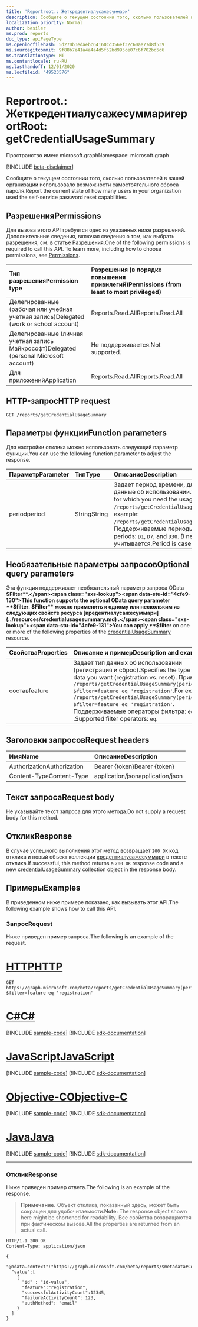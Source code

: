```yaml
---
title: 'Reportroot.: Жеткредентиалусажесуммари'
description: Сообщите о текущем состоянии того, сколько пользователей в вашей организации используют возможности самостоятельного сброса пароля.
localization_priority: Normal
author: besiler
ms.prod: reports
doc_type: apiPageType
ms.openlocfilehash: 5d270b3edaebc64160cd356ef32c60ae77d8f539
ms.sourcegitcommit: 9f88b7e41a4a4a4d5f52bd995ce07c6f702bd5d6
ms.translationtype: MT
ms.contentlocale: ru-RU
ms.lasthandoff: 12/01/2020
ms.locfileid: "49523576"
---
```

# <a name="reportroot-getcredentialusagesummary"></a><span data-ttu-id="4cfe9-103">Reportroot.: Жеткредентиалусажесуммари</span><span class="sxs-lookup"><span data-stu-id="4cfe9-103">reportRoot: getCredentialUsageSummary</span></span>

<span data-ttu-id="4cfe9-104">Пространство имен: microsoft.graph</span><span class="sxs-lookup"><span data-stu-id="4cfe9-104">Namespace: microsoft.graph</span></span>

[!INCLUDE [beta-disclaimer](../../includes/beta-disclaimer.md)]

<span data-ttu-id="4cfe9-105">Сообщите о текущем состоянии того, сколько пользователей в вашей организации использовало возможности самостоятельного сброса пароля.</span><span class="sxs-lookup"><span data-stu-id="4cfe9-105">Report the current state of how many users in your organization used the self-service password reset capabilities.</span></span>

## <a name="permissions"></a><span data-ttu-id="4cfe9-106">Разрешения</span><span class="sxs-lookup"><span data-stu-id="4cfe9-106">Permissions</span></span>

<span data-ttu-id="4cfe9-p101">Для вызова этого API требуется одно из указанных ниже разрешений. Дополнительные сведения, включая сведения о том, как выбрать разрешения, см. в статье [Разрешения](/graph/permissions-reference).</span><span class="sxs-lookup"><span data-stu-id="4cfe9-p101">One of the following permissions is required to call this API. To learn more, including how to choose permissions, see [Permissions](/graph/permissions-reference).</span></span>

| <span data-ttu-id="4cfe9-109">Тип разрешения</span><span class="sxs-lookup"><span data-stu-id="4cfe9-109">Permission type</span></span>                        | <span data-ttu-id="4cfe9-110">Разрешения (в порядке повышения привилегий)</span><span class="sxs-lookup"><span data-stu-id="4cfe9-110">Permissions (from least to most privileged)</span></span> |
|:---------------------------------------|:--------------------------------------------|
| <span data-ttu-id="4cfe9-111">Делегированные (рабочая или учебная учетная запись)</span><span class="sxs-lookup"><span data-stu-id="4cfe9-111">Delegated (work or school account)</span></span>     | <span data-ttu-id="4cfe9-112">Reports.Read.All</span><span class="sxs-lookup"><span data-stu-id="4cfe9-112">Reports.Read.All</span></span> |
| <span data-ttu-id="4cfe9-113">Делегированные (личная учетная запись Майкрософт)</span><span class="sxs-lookup"><span data-stu-id="4cfe9-113">Delegated (personal Microsoft account)</span></span> | <span data-ttu-id="4cfe9-114">Не поддерживается.</span><span class="sxs-lookup"><span data-stu-id="4cfe9-114">Not supported.</span></span> |
| <span data-ttu-id="4cfe9-115">Для приложений</span><span class="sxs-lookup"><span data-stu-id="4cfe9-115">Application</span></span>                            | <span data-ttu-id="4cfe9-116">Reports.Read.All</span><span class="sxs-lookup"><span data-stu-id="4cfe9-116">Reports.Read.All</span></span> |

## <a name="http-request"></a><span data-ttu-id="4cfe9-117">HTTP-запрос</span><span class="sxs-lookup"><span data-stu-id="4cfe9-117">HTTP request</span></span>

<!-- { "blockType": "ignored" } -->

```http
GET /reports/getCredentialUsageSummary
```

## <a name="function-parameters"></a><span data-ttu-id="4cfe9-118">Параметры функции</span><span class="sxs-lookup"><span data-stu-id="4cfe9-118">Function parameters</span></span>

<span data-ttu-id="4cfe9-119">Для настройки отклика можно использовать следующий параметр функции.</span><span class="sxs-lookup"><span data-stu-id="4cfe9-119">You can use the following function parameter to adjust the response.</span></span>

| <span data-ttu-id="4cfe9-120">Параметр</span><span class="sxs-lookup"><span data-stu-id="4cfe9-120">Parameter</span></span> | <span data-ttu-id="4cfe9-121">Тип</span><span class="sxs-lookup"><span data-stu-id="4cfe9-121">Type</span></span> | <span data-ttu-id="4cfe9-122">Описание</span><span class="sxs-lookup"><span data-stu-id="4cfe9-122">Description</span></span> |
|:--------- |:---- |:----------- |
| <span data-ttu-id="4cfe9-123">period</span><span class="sxs-lookup"><span data-stu-id="4cfe9-123">period</span></span> | <span data-ttu-id="4cfe9-124">String</span><span class="sxs-lookup"><span data-stu-id="4cfe9-124">String</span></span> | <span data-ttu-id="4cfe9-125">Задает период времени, для которого требуются данные об использовании.</span><span class="sxs-lookup"><span data-stu-id="4cfe9-125">Specifies the time period for which you need the usage data.</span></span> <span data-ttu-id="4cfe9-126">Пример: `/reports/getCredentialUsageSummary(period='D30')`.</span><span class="sxs-lookup"><span data-stu-id="4cfe9-126">For example: `/reports/getCredentialUsageSummary(period='D30')`.</span></span> <span data-ttu-id="4cfe9-127">Поддерживаемые периоды: `D1` , `D7` , и `D30` .</span><span class="sxs-lookup"><span data-stu-id="4cfe9-127">Supported periods: `D1`, `D7`, and `D30`.</span></span> <span data-ttu-id="4cfe9-128">В периоде регистр не учитывается.</span><span class="sxs-lookup"><span data-stu-id="4cfe9-128">Period is case insensitive.</span></span> |

## <a name="optional-query-parameters"></a><span data-ttu-id="4cfe9-129">Необязательные параметры запросов</span><span class="sxs-lookup"><span data-stu-id="4cfe9-129">Optional query parameters</span></span>

<span data-ttu-id="4cfe9-130">Эта функция поддерживает необязательный параметр запроса OData **$Filter**.</span><span class="sxs-lookup"><span data-stu-id="4cfe9-130">This function supports the optional OData query parameter **$filter**.</span></span> <span data-ttu-id="4cfe9-131">**$Filter** можно применить к одному или нескольким из следующих свойств ресурса [кредентиалусажесуммари](../resources/credentialusagesummary.md) .</span><span class="sxs-lookup"><span data-stu-id="4cfe9-131">You can apply **$filter** on one or more of the following properties of the [credentialUsageSummary](../resources/credentialusagesummary.md) resource.</span></span>

| <span data-ttu-id="4cfe9-132">Свойства</span><span class="sxs-lookup"><span data-stu-id="4cfe9-132">Properties</span></span> | <span data-ttu-id="4cfe9-133">Описание и пример</span><span class="sxs-lookup"><span data-stu-id="4cfe9-133">Description and example</span></span> |
|:---- |:----------- |
| <span data-ttu-id="4cfe9-134">состав</span><span class="sxs-lookup"><span data-stu-id="4cfe9-134">feature</span></span> | <span data-ttu-id="4cfe9-135">Задает тип данных об использовании (регистрация и сброс).</span><span class="sxs-lookup"><span data-stu-id="4cfe9-135">Specifies the type of usage data you want (registration vs. reset).</span></span> <span data-ttu-id="4cfe9-136">Пример: `/reports/getCredentialUsageSummary(period='D30')?$filter=feature eq 'registration'`.</span><span class="sxs-lookup"><span data-stu-id="4cfe9-136">For example: `/reports/getCredentialUsageSummary(period='D30')?$filter=feature eq 'registration'`.</span></span> <span data-ttu-id="4cfe9-137">Поддерживаемые операторы фильтра: `eq` .</span><span class="sxs-lookup"><span data-stu-id="4cfe9-137">Supported filter operators: `eq`.</span></span> |

## <a name="request-headers"></a><span data-ttu-id="4cfe9-138">Заголовки запросов</span><span class="sxs-lookup"><span data-stu-id="4cfe9-138">Request headers</span></span>

| <span data-ttu-id="4cfe9-139">Имя</span><span class="sxs-lookup"><span data-stu-id="4cfe9-139">Name</span></span>          | <span data-ttu-id="4cfe9-140">Описание</span><span class="sxs-lookup"><span data-stu-id="4cfe9-140">Description</span></span>   |
|:--------------|:--------------|
| <span data-ttu-id="4cfe9-141">Authorization</span><span class="sxs-lookup"><span data-stu-id="4cfe9-141">Authorization</span></span> | <span data-ttu-id="4cfe9-142">Bearer {token}</span><span class="sxs-lookup"><span data-stu-id="4cfe9-142">Bearer {token}</span></span> |
| <span data-ttu-id="4cfe9-143">Content-Type</span><span class="sxs-lookup"><span data-stu-id="4cfe9-143">Content-Type</span></span> | <span data-ttu-id="4cfe9-144">application/json</span><span class="sxs-lookup"><span data-stu-id="4cfe9-144">application/json</span></span> |

## <a name="request-body"></a><span data-ttu-id="4cfe9-145">Текст запроса</span><span class="sxs-lookup"><span data-stu-id="4cfe9-145">Request body</span></span>

<span data-ttu-id="4cfe9-146">Не указывайте текст запроса для этого метода.</span><span class="sxs-lookup"><span data-stu-id="4cfe9-146">Do not supply a request body for this method.</span></span>

## <a name="response"></a><span data-ttu-id="4cfe9-147">Отклик</span><span class="sxs-lookup"><span data-stu-id="4cfe9-147">Response</span></span>

<span data-ttu-id="4cfe9-148">В случае успешного выполнения этот метод возвращает `200 OK` код отклика и новый объект коллекции [кредентиалусажесуммари](../resources/credentialusagesummary.md) в тексте отклика.</span><span class="sxs-lookup"><span data-stu-id="4cfe9-148">If successful, this method returns a `200 OK` response code and a new [credentialUsageSummary](../resources/credentialusagesummary.md) collection object in the response body.</span></span>

## <a name="examples"></a><span data-ttu-id="4cfe9-149">Примеры</span><span class="sxs-lookup"><span data-stu-id="4cfe9-149">Examples</span></span>

<span data-ttu-id="4cfe9-150">В приведенном ниже примере показано, как вызывать этот API.</span><span class="sxs-lookup"><span data-stu-id="4cfe9-150">The following example shows how to call this API.</span></span>

### <a name="request"></a><span data-ttu-id="4cfe9-151">Запрос</span><span class="sxs-lookup"><span data-stu-id="4cfe9-151">Request</span></span>

<span data-ttu-id="4cfe9-152">Ниже приведен пример запроса.</span><span class="sxs-lookup"><span data-stu-id="4cfe9-152">The following is an example of the request.</span></span>

# <a name="http"></a>[<span data-ttu-id="4cfe9-153">HTTP</span><span class="sxs-lookup"><span data-stu-id="4cfe9-153">HTTP</span></span>](#tab/http)
<!-- {
  "blockType": "request",
  "name": "reportroot_getcredentialusagesummary"
}-->

```msgraph-interactive
GET https://graph.microsoft.com/beta/reports/getCredentialUsageSummary(period='D30')?$filter=feature eq 'registration'
```
# <a name="c"></a>[<span data-ttu-id="4cfe9-154">C#</span><span class="sxs-lookup"><span data-stu-id="4cfe9-154">C#</span></span>](#tab/csharp)
[!INCLUDE [sample-code](../includes/snippets/csharp/reportroot-getcredentialusagesummary-csharp-snippets.md)]
[!INCLUDE [sdk-documentation](../includes/snippets/snippets-sdk-documentation-link.md)]

# <a name="javascript"></a>[<span data-ttu-id="4cfe9-155">JavaScript</span><span class="sxs-lookup"><span data-stu-id="4cfe9-155">JavaScript</span></span>](#tab/javascript)
[!INCLUDE [sample-code](../includes/snippets/javascript/reportroot-getcredentialusagesummary-javascript-snippets.md)]
[!INCLUDE [sdk-documentation](../includes/snippets/snippets-sdk-documentation-link.md)]

# <a name="objective-c"></a>[<span data-ttu-id="4cfe9-156">Objective-C</span><span class="sxs-lookup"><span data-stu-id="4cfe9-156">Objective-C</span></span>](#tab/objc)
[!INCLUDE [sample-code](../includes/snippets/objc/reportroot-getcredentialusagesummary-objc-snippets.md)]
[!INCLUDE [sdk-documentation](../includes/snippets/snippets-sdk-documentation-link.md)]

# <a name="java"></a>[<span data-ttu-id="4cfe9-157">Java</span><span class="sxs-lookup"><span data-stu-id="4cfe9-157">Java</span></span>](#tab/java)
[!INCLUDE [sample-code](../includes/snippets/java/reportroot-getcredentialusagesummary-java-snippets.md)]
[!INCLUDE [sdk-documentation](../includes/snippets/snippets-sdk-documentation-link.md)]

---


### <a name="response"></a><span data-ttu-id="4cfe9-158">Отклик</span><span class="sxs-lookup"><span data-stu-id="4cfe9-158">Response</span></span>

<span data-ttu-id="4cfe9-159">Ниже приведен пример ответа.</span><span class="sxs-lookup"><span data-stu-id="4cfe9-159">The following is an example of the response.</span></span>

> <span data-ttu-id="4cfe9-160">**Примечание.** Объект отклика, показанный здесь, может быть сокращен для удобочитаемости.</span><span class="sxs-lookup"><span data-stu-id="4cfe9-160">**Note:** The response object shown here might be shortened for readability.</span></span> <span data-ttu-id="4cfe9-161">Все свойства возвращаются при фактическом вызове.</span><span class="sxs-lookup"><span data-stu-id="4cfe9-161">All the properties are returned from an actual call.</span></span>

<!-- {
  "blockType": "response",
  "truncated": true,
  "@odata.type": "microsoft.graph.credentialUsageSummary",
  "isCollection": true
} -->

```http
HTTP/1.1 200 OK
Content-Type: application/json

{
  "@odata.context":"https://graph.microsoft.com/beta/reports/$metadata#Collection(microsoft.graph.getCredentialUsageSummary)",
  "value":[
    {
      "id" : "id-value",
      "feature":"registration",
      "successfulActivityCount":12345,
      "failureActivityCount": 123,
      "authMethod": "email"
    }
  ]
}
```

<!-- uuid: 16cd6b66-4b1a-43a1-adaf-3a886856ed98
2019-02-04 14:57:30 UTC -->
<!-- {
  "type": "#page.annotation",
  "description": "reportRoot: getCredentialUsageSummary",
  "keywords": "",
  "section": "documentation",
  "tocPath": ""
}-->


